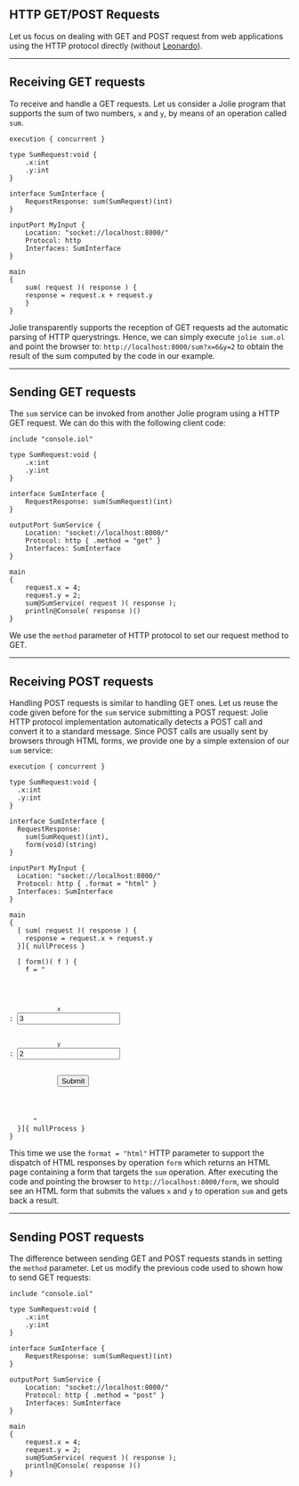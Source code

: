 ## HTTP GET/POST Requests

Let us focus on dealing with GET and POST request from web applications using the HTTP protocol directly (without [Leonardo](/documentation/web_applications/leonardo.html)).

---

## Receiving GET requests

To receive and handle a GET requests. Let us consider a Jolie program that supports the sum of two numbers, `x` and `y`, by means of an operation called `sum`.

<pre><code class="language-jolie code">execution { concurrent }

type SumRequest:void {
	.x:int
	.y:int
}

interface SumInterface {
	RequestResponse: sum(SumRequest)(int)
}

inputPort MyInput {
	Location: "socket://localhost:8000/"
	Protocol: http
	Interfaces: SumInterface
}

main
{
	sum( request )( response ) {
	response = request.x + request.y
	}
}
</code></pre>

Jolie transparently supports the reception of GET requests ad the automatic parsing of HTTP querystrings. Hence, we can simply execute `jolie sum.ol` and point the browser to: `http://localhost:8000/sum?x=6&y=2` to obtain the result of the sum computed by the code in our example.

---

## Sending GET requests

The `sum` service can be invoked from another Jolie program using a HTTP GET request. We can do this with the following client code:

<pre><code class="language-jolie code">include "console.iol"

type SumRequest:void {
	.x:int
	.y:int
}

interface SumInterface {
	RequestResponse: sum(SumRequest)(int)
}

outputPort SumService {
	Location: "socket://localhost:8000/"
	Protocol: http { .method = "get" }
	Interfaces: SumInterface
}

main
{
	request.x = 4;
	request.y = 2;
	sum@SumService( request )( response );
	println@Console( response )()
}
</code></pre>

We use the `method` parameter of HTTP protocol to set our request method to GET.

---

## Receiving POST requests

Handling POST requests is similar to handling GET ones. Let us reuse the code given before for the `sum` service submitting a POST request: Jolie HTTP protocol implementation automatically detects a POST call and convert it to a standard message. Since POST calls are usually sent by browsers through HTML forms, we provide one by a simple extension of our `sum` service:

<pre><code class="language-jolie code">execution { concurrent }

type SumRequest:void {
  .x:int
  .y:int
}

interface SumInterface {
  RequestResponse: 
    sum(SumRequest)(int), 
    form(void)(string)
}

inputPort MyInput {
  Location: "socket://localhost:8000/"
  Protocol: http { .format = "html" }
  Interfaces: SumInterface
}

main
{
  [ sum( request )( response ) {
    response = request.x + request.y
  }]{ nullProcess }

  [ form()( f ) {
    f = "
      <html>
        <body>
          <form action='sum' method='POST'>
            <code>x
</code>: <input type='text' value='3' name='x' />
            <br/>
            <code>y
</code>: <input type='text' value='2' name='y' />
            <br/>
            <input type='submit'/>
          </form>
        </body>
      </html>"
  }]{ nullProcess }
}
</code></pre>

This time we use the `format = "html"` HTTP parameter to support the dispatch of HTML responses by operation `form` which returns an HTML page containing a form that targets the `sum` operation. After executing the code and pointing the browser to `http://localhost:8000/form`, we should see an HTML form that submits the values `x` and `y` to operation `sum` and gets back a result.

---

## Sending POST requests

The difference between sending GET and POST requests stands in setting the `method` parameter. Let us modify the previous code used to shown how to send GET requests:

<pre><code class="language-jolie code">include "console.iol"

type SumRequest:void {
	.x:int
	.y:int
}

interface SumInterface {
	RequestResponse: sum(SumRequest)(int)
}

outputPort SumService {
	Location: "socket://localhost:8000/"
	Protocol: http { .method = "post" }
	Interfaces: SumInterface
}

main
{
	request.x = 4;
	request.y = 2;
	sum@SumService( request )( response );
	println@Console( response )()
}
</code></pre>